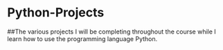 # Python-Projects
##The various projects I will be completing throughout the course while I learn how to use the programming language Python.
